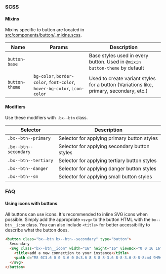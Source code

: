 ### SCSS

#### Mixins

Mixins specific to button are located in [src/components/button/\_mixins.scss]().

| Name           | Params                                                                   | Description                                                                            |
| -------------- | ------------------------------------------------------------------------ | -------------------------------------------------------------------------------------- |
| `button-base`  |                                                                          | Base styles used in every button. Used in `@mixin button-theme` by default             |
| `button-theme` | `bg-color`, `border-color`, `font-color`, `hover-bg-color`, `icon-color` | Used to create variant styles for a button (Variations like, primary, secondary, etc.) |

#### Modifiers

Use these modifiers with `.bx--btn` class.

| Selector              | Description                                   |
| --------------------- | --------------------------------------------- |
| `.bx--btn--primary`   | Selector for applying primary button styles   |
| `.bx--btn--secondary` | Selector for applying secondary button styles |
| `.bx--btn--tertiary`  | Selector for applying tertiary button styles  |
| `.bx--btn--danger`    | Selector for applying danger button styles    |
| `.bx--btn--sm`        | Selector for applying small button styles     |

### FAQ

#### Using icons with buttons

All buttons can use icons. It's recommended to inline SVG icons when possible.
Simply add the appropriate `<svg>` to the button HTML with the `bx--btn__icon` class.
You can also include `<title>` for better accessibility to describe what the button does.

```html
<button class="bx--btn bx--btn--secondary" type="button">
  Secondary
  <svg class="bx--btn__icon" width="16" height="16" viewBox="0 0 16 16" fill-rule="evenodd">
    <title>add a new connection to your instance</title>
    <path d="M8 0C3.6 0 0 3.6 0 8s3.6 8 8 8 8-3.6 8-8-3.6-8-8-8zm4 9H9v3H7V9H4V7h3V4h2v3h3v2z"></path>
  </svg>
</button>
```
